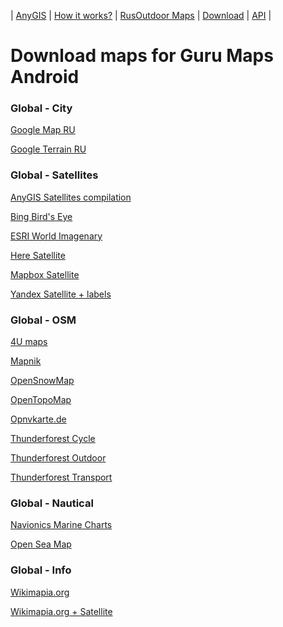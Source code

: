 | [AnyGIS][01] | [How it works?][02] | [RusOutdoor Maps][03] | [Download][04] | [API][05] |


[01]: https://nnngrach.github.io/AnyGIS_maps/index_en
[02]: https://nnngrach.github.io/AnyGIS_maps/Web/Html/Description_en
[03]: https://nnngrach.github.io/AnyGIS_maps/Web/Html/RusOutdoor_en
[04]: https://nnngrach.github.io/AnyGIS_maps/Web/Html/DownloadPage_en
[05]: https://nnngrach.github.io/AnyGIS_maps/Web/Html/Api_en
# Download maps for Guru Maps Android


### Global - City
[Google Map RU](https://anygis.herokuapp.com/download/galileo_en/Global-City-Google_map.ms "Download this map")

[Google Terrain RU](https://anygis.herokuapp.com/download/galileo_en/Global-City-Google_terrain.ms "Download this map")



### Global - Satellites
[AnyGIS Satellites compilation](https://anygis.herokuapp.com/download/galileo_en/Global-Satellites-All.ms "Download this map")

[Bing Bird's Eye](https://anygis.herokuapp.com/download/galileo_en/Global-Satellites-Bing_birds_eye.ms "Download this map")

[ESRI World Imagenary](https://anygis.herokuapp.com/download/galileo_en/Global-Satellites-ESRI_Imagenary.ms "Download this map")

[Here Satellite](https://anygis.herokuapp.com/download/galileo_en/Global-Satellites-Here.ms "Download this map")

[Mapbox Satellite](https://anygis.herokuapp.com/download/galileo_en/Global-Satellites-Mapbox.ms "Download this map")

[Yandex Satellite + labels](https://anygis.herokuapp.com/download/galileo_en/Global-Satellites-Yandex_with_labels.ms "Download this map")



### Global - OSM
[4U maps](https://anygis.herokuapp.com/download/galileo_en/Global-OSM-4umaps.ms "Download this map")

[Mapnik](https://anygis.herokuapp.com/download/galileo_en/Global-OSM-Mapnik.ms "Download this map")

[OpenSnowMap](https://anygis.herokuapp.com/download/galileo_en/Global-OSM-OpenSnowMap.ms "Download this map")

[OpenTopoMap](https://anygis.herokuapp.com/download/galileo_en/Global-OSM-OpenTopoMap.ms "Download this map")

[Opnvkarte.de](https://anygis.herokuapp.com/download/galileo_en/Global-OSM-Opnvkarte.ms "Download this map")

[Thunderforest Cycle](https://anygis.herokuapp.com/download/galileo_en/Global-OSM-Thunderforest_Cycle.ms "Download this map")

[Thunderforest Outdoor](https://anygis.herokuapp.com/download/galileo_en/Global-OSM-Thunderforest_Outdoor.ms "Download this map")

[Thunderforest Transport](https://anygis.herokuapp.com/download/galileo_en/Global-OSM-Thunderforest_Transport.ms "Download this map")



### Global - Nautical
[Navionics Marine Charts](https://anygis.herokuapp.com/download/galileo_en/Global-Water-Navionics_Marine_Charts.ms "Download this map")

[Open Sea Map](https://anygis.herokuapp.com/download/galileo_en/Global-Water-OpenSeaMap.ms "Download this map")



### Global - Info
[Wikimapia.org](https://anygis.herokuapp.com/download/galileo_en/Global-Wikimapia.ms "Download this map")

[Wikimapia.org + Satellite](https://anygis.herokuapp.com/download/galileo_en/Global-Wikimapia_satellite.ms "Download this map")

